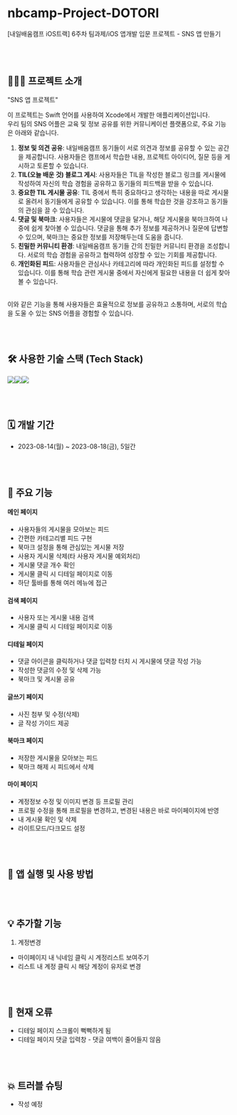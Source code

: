 # nbcamp-Project-DOTORI
[내일배움캠프 iOS트랙] 6주차 팀과제/iOS 앱개발 입문 프로젝트 - SNS 앱 만들기
<br><br><br><br>

## 🧑🏻‍💻 프로젝트 소개
"SNS 앱 프로젝트"<p>
이 프로젝트는 Swift 언어를 사용하여 Xcode에서 개발한 애플리케이션입니다. <br>
우리 팀의 SNS 어플은 교육 및 정보 공유를 위한 커뮤니케이션 플랫폼으로, 주요 기능은 아래와 같습니다.
1. **정보 및 의견 공유**: 내일배움캠프 동기들이 서로 의견과 정보를 공유할 수 있는 공간을 제공합니다. 사용자들은 캠프에서 학습한 내용, 프로젝트 아이디어, 질문 등을 게시하고 토론할 수 있습니다.
2. **TIL(오늘 배운 것) 블로그 게시**: 사용자들은 TIL을 작성한 블로그 링크를 게시물에 작성하여 자신의 학습 경험을 공유하고 동기들의 피드백을 받을 수 있습니다.
3. **중요한 TIL 게시물 공유**: TIL 중에서 특히 중요하다고 생각하는 내용을 따로 게시물로 올려서 동기들에게 공유할 수 있습니다. 이를 통해 학습한 것을 강조하고 동기들의 관심을 끌 수 있습니다.
4. **댓글 및 북마크**: 사용자들은 게시물에 댓글을 달거나, 해당 게시물을 북마크하여 나중에 쉽게 찾아볼 수 있습니다. 댓글을 통해 추가 정보를 제공하거나 질문에 답변할 수 있으며, 북마크는 중요한 정보를 저장해두는데 도움을 줍니다.
5. **친밀한 커뮤니티 환경**: 내일배움캠프 동기들 간의 친밀한 커뮤니티 환경을 조성합니다. 서로의 학습 경험을 공유하고 협력하여 성장할 수 있는 기회를 제공합니다.
6. **개인화된 피드**: 사용자들은 관심사나 카테고리에 따라 개인화된 피드를 설정할 수 있습니다. 이를 통해 학습 관련 게시물 중에서 자신에게 필요한 내용을 더 쉽게 찾아볼 수 있습니다.
<br>
이와 같은 기능을 통해 사용자들은 효율적으로 정보를 공유하고 소통하며, 서로의 학습을 도울 수 있는 SNS 어플을 경험할 수 있습니다.

<br><br>

## 🛠️ 사용한 기술 스택 (Tech Stack)
<img src="https://img.shields.io/badge/Swift-F05138?style=for-the-badge&logo=Swift&logoColor=white"><img src="https://img.shields.io/badge/GitHub-181717?style=for-the-badge&logo=github&logoColor=white"><img src="https://img.shields.io/badge/Slack-4A154B?style=for-the-badge&logo=slack&logoColor=white">

<br><br>

## 🗓️ 개발 기간
* 2023-08-14(월) ~ 2023-08-18(금), 5일간

<br><br>

## 📌 주요 기능
#### 메인 페이지
- 사용자들의 게시물을 모아보는 피드
- 간편한 카테고리별 피드 구현
- 북마크 설정을 통해 관심있는 게시물 저장
- 사용자 게시물 삭제(타 사용자 게시물 예외처리)
- 게시물 댓글 개수 확인
- 게시물 클릭 시 디테일 페이지로 이동
- 하단 툴바를 통해 여러 메뉴에 접근
#### 검색 페이지
- 사용자 또는 게시물 내용 검색
- 게시물 클릭 시 디테일 페이지로 이동
#### 디테일 페이지
- 댓글 아이콘을 클릭하거나 댓글 입력창 터치 시 게시물에 댓글 작성 가능 
- 작성한 댓글의 수정 및 삭제 가능
- 북마크 및 게시물 공유
#### 글쓰기 페이지
- 사진 첨부 및 수정(삭제)
- 글 작성 가이드 제공
#### 북마크 페이지
- 저장한 게시물을 모아보는 피드
- 북마크 해제 시 피드에서 삭제
#### 마이 페이지
- 계정정보 수정 및 이미지 변경 등 프로필 관리
- 프로필 수정을 통해 프로필을 변경하고, 변경된 내용은 바로 마이페이지에 반영
- 내 게시물 확인 및 삭제
- 라이트모드/다크모드 설정


<br><br>

## 🧐 앱 실행 및 사용 방법


<br><br>

## 💡 추가할 기능

1. 계정변경<br>
- 마이페이지 내 닉네임 클릭 시 계정리스트 보여주기
- 리스트 내 계정 클릭 시 해당 계정이 유저로 변경

<br><br>

## 🚨 현재 오류
- 디테일 페이지 스크롤이 뻑뻑하게 됨
- 디테일 페이지 댓글 입력창 - 댓글 여백이 줄어들지 않음

<br><br>

## 💥 트러블 슈팅
- 작성 예정
